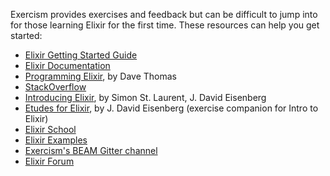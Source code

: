 Exercism provides exercises and feedback but can be difficult to jump into for
those learning Elixir for the first time. These resources can help you get
started:

* [Elixir Getting Started Guide](http://elixir-lang.org/getting-started/introduction.html)
* [Elixir Documentation](http://elixir-lang.org/docs/stable/elixir/)
* [Programming Elixir](https://pragprog.com/book/elixir13/programming-elixir-1-3), by Dave Thomas
* [StackOverflow](http://stackoverflow.com/questions/tagged/elixir)
* [Introducing Elixir](http://shop.oreilly.com/product/0636920030584.do), by Simon St. Laurent, J. David Eisenberg
* [Etudes for Elixir](http://chimera.labs.oreilly.com/books/1234000001642), by J. David Eisenberg (exercise companion for Intro to Elixir)
* [Elixir School](https://elixirschool.com)
* [Elixir Examples](https://elixir-examples.github.io/)
* [Exercism's BEAM Gitter channel](https://gitter.im/exercism/xerlang)
* [Elixir Forum](https://elixirforum.com/)
